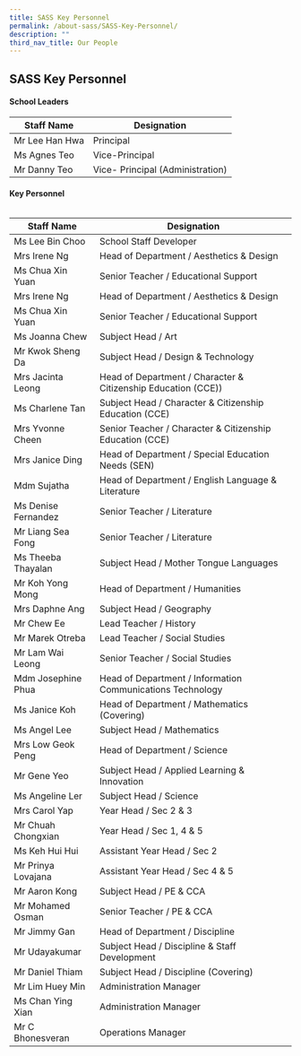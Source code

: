 ```yaml
---
title: SASS Key Personnel
permalink: /about-sass/SASS-Key-Personnel/
description: ""
third_nav_title: Our People
---
```

## SASS Key Personnel 

#### School Leaders

<table>
<thead>
  <tr>
    <th>Staff Name</th>
    <th>Designation</th>
  </tr>
</thead>
	  <tr>
    <td>Mr Lee Han Hwa</td>
    <td>Principal</td>
  </tr>
  <tr>
		  <tr>
    <td>Ms Agnes Teo</td>
    <td>Vice-Principal</td>
  </tr>
  <tr>
			  <tr>
    <td>Mr Danny Teo</td>
    <td>Vice- Principal (Administration)</td>
  </tr>
  <tr>
<table>


#### Key Personnel 

<table>
<thead>
  <tr>
    <th>Staff Name</th>
    <th>Designation</th>
  </tr>
</thead>
		  <tr>
    <td>Ms Lee Bin Choo</td>
    <td>School Staff Developer</td>
  </tr>
  <tr>
    <td>Mrs Irene Ng</td>
    <td>Head of Department / Aesthetics & Design</td>
  </tr>
  <tr>
    <td>Ms Chua Xin Yuan</td>
    <td>Senior Teacher / Educational Support</td>
  </tr>
  <tr>
    <td>Mrs Irene Ng</td>
    <td>Head of Department / Aesthetics & Design</td>
  </tr>
  <tr>
    <td>Ms Chua Xin Yuan</td>
    <td>Senior Teacher / Educational Support</td>
  </tr>
  <tr>
    <td>Ms Joanna Chew</td>
    <td>Subject Head / Art</td>
  </tr>
  <tr>
    <td>Mr Kwok Sheng Da</td>
    <td>Subject Head / Design & Technology</td>
  </tr>
  <tr>
    <td>Mrs Jacinta Leong</td>
    <td>Head of Department / Character & Citizenship Education (CCE))</td>
  </tr>
  <tr>
    <td>Ms Charlene Tan</td>
    <td>Subject Head / Character & Citizenship Education (CCE)</td>
  </tr>
  <tr>
    <td>Mrs Yvonne Cheen</td>
    <td>Senior Teacher / Character & Citizenship Education (CCE)</td>
  </tr>
	<tr>
    <td>Mrs Janice Ding</td>
    <td>Head of Department / Special Education Needs (SEN)
		</td>
  </tr>
  <tr>
    <td>Mdm Sujatha</td>
    <td>Head of Department / English Language & Literature</td>
  </tr>
  <tr>
    <td>Ms Denise Fernandez</td>
    <td>Senior Teacher / Literature</td>
  </tr>
  <tr>			 
    <td>Mr Liang Sea Fong</td>
    <td>Senior Teacher / Literature</td>
  </tr>
  <tr>
				  <tr>
    <td>Ms Theeba Thayalan</td>
    <td>Subject Head / Mother Tongue Languages</td>
  </tr>
  <tr>			 
    <td>Mr Koh Yong Mong</td>
    <td>Head of Department / Humanities</td>
  </tr>
  <tr>
    <td>Mrs Daphne Ang</td>
    <td>Subject Head / Geography</td>
  </tr>
  <tr>			 
    <td>Mr Chew Ee</td>
    <td>Lead Teacher / History</td>
  </tr>
  <tr>
    <td>Mr Marek Otreba</td>
    <td>Lead Teacher / Social Studies</td>
  </tr>
  <tr>			 
    <td>Mr Lam Wai Leong</td>
    <td>Senior Teacher / Social Studies</td>
  </tr>
  <tr>
    <td>Mdm Josephine Phua</td>
    <td>Head of Department / Information Communications Technology</td>
  </tr>
  <tr>
    <td>Ms Janice Koh</td>
    <td>Head of Department / Mathematics (Covering)</td>
  </tr>
  <tr>			 
    <td>Ms Angel Lee</td>
    <td>Subject Head / Mathematics</td>
  </tr>
  <tr>
    <td>Mrs Low Geok Peng</td>
    <td>Head of Department / Science</td>
  </tr>
  <tr>			 
    <td>Mr Gene Yeo</td>
    <td>Subject Head / Applied Learning & Innovation</td>
  </tr>
  <tr>
    <td>Ms Angeline Ler</td>
    <td>Subject Head / Science</td>
  </tr>
  <tr>			 
    <td>Mrs Carol Yap</td>
    <td>Year Head / Sec 2 & 3</td>
  </tr>
  <tr>
    <td>Mr Chuah Chongxian</td>
    <td>Year Head / Sec 1, 4 & 5</td>
  </tr>
  <tr>			  
    <td>Ms Keh Hui Hui</td>
    <td>Assistant Year Head / Sec 2</td>
  </tr>
  <tr>
    <td>Mr Prinya Lovajana</td>
    <td>Assistant Year Head / Sec 4 & 5</td>
  </tr>
  <tr>			 
    <td>Mr Aaron Kong</td>
    <td>Subject Head / PE & CCA</td>
  </tr>
  <tr>
		  <tr>			  
    <td>Mr Mohamed Osman</td>
    <td>Senior Teacher / PE & CCA</td>
  </tr>
  <tr>
		  <tr>			 
    <td>Mr Jimmy Gan</td>
    <td>Head of Department / Discipline</td>
  </tr>
  <tr>
		  <tr>			  
    <td>Mr Udayakumar</td>
    <td>Subject Head / Discipline & Staff Development</td>
  </tr>
  <tr>
		  <tr>			  
    <td>Mr Daniel Thiam</td>
    <td>Subject Head / Discipline (Covering)</td>
  </tr>
  <tr>
		  <tr>			  
    <td>Mr Lim Huey Min</td>
    <td>Administration Manager</td>
  </tr>
  <tr>
		  <tr>			  
    <td>Ms Chan Ying Xian</td>
    <td>Administration Manager</td>
  </tr>
  <tr>
		  <tr>
		  <tr>			  
    <td>Mr C Bhonesveran</td>
    <td>Operations Manager</td>
  </tr>
 <table>